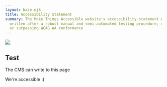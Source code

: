 ```yaml
---
layout: base.njk
title: Accessibility Statement
summary: The Make Things Accessible website's accessibility statement was
  written after a robust manual and semi-automated testing procedure, reaching
  or surpassing WCAG AA conformance
---
```

![](/img/logo--light.png)

## Test

The CMS can write to this page

We're accessible :)